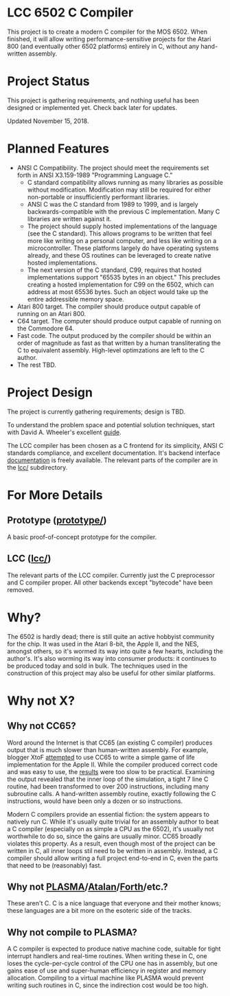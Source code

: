 # LCC 6502 C Compiler
This project is to create a modern C compiler for the MOS 6502. When finished,
it will allow writing performance-sensitive projects for the Atari 800 (and
eventually other 6502 platforms) entirely in C, without any hand-written
assembly.

# Project Status
This project is gathering requirements, and nothing useful has been designed or
implemented yet. Check back later for updates.

Updated November 15, 2018.

# Planned Features
* ANSI C Compatibility. The project should meet the requirements set forth in
  ANSI X3.159-1989 "Programming Language C."
  * C standard compatibility allows running as many libraries as possible
    without modification. Modification may still be required for either
non-portable or insufficiently performant libraries.
  * ANSI C was the C standard from 1989 to 1999, and is largely
    backwards-compatible with the previous C implementation. Many C libraries
are written against it.
  * The project should supply hosted implementations of the language (see the C
    standard). This allows programs to be written that feel more like writing
on a personal computer, and less like writing on a microcontroller. These
platforms largely do have operating systems already, and these OS routines can
be leveraged to create native hosted implementations.
  * The next version of the C standard, C99, requires that hosted
    implementations support "65535 bytes in an object." This precludes creating
a hosted implementation for C99 on the 6502, which can address at most 65536
bytes. Such an object would take up the entire addressible memory space.
* Atari 800 target. The compiler should produce output capable of running on an
  Atari 800.
* C64 target. The computer should produce output capable of running on the
  Commodore 64.
* Fast code. The output produced by the compiler should be within an order of
  magnitude as fast as that written by a human transliterating the C to
equivalent assembly. High-level optimzations are left to the C author.
* The rest TBD.

# Project Design
The project is currently gathering requirements; design is TBD.

To understand the problem space and potential solution techniques, start with
David A. Wheeler's excellent [guide](https://dwheeler.com/6502/).

The LCC compiler has been chosen as a C frontend for its simplicity, ANSI C
standards compliance, and excellent documentation. It's backend interface
[documentation](http://storage.webhop.net/documents/interface4.pdf) is freely
available.  The relevant parts of the compiler are in the [lcc/](lcc/)
subdirectory.

# For More Details
## Prototype ([prototype/](prototype/))
A basic proof-of-concept prototype for the compiler. 

## LCC ([lcc/](lcc/))
The relevant parts of the LCC compiler. Currently just the C preprocessor and C
compiler proper. All other backends except "bytecode" have been removed.

# Why?
The 6502 is hardly dead; there is still quite an active hobbyist community for
the chip. It was used in the Atari 8-bit, the Apple II, and the NES, amongst
others, so it's wormed its way into quite a few hearts, including the author's.
It's also worming its way into consumer products: it continues to be produced
today and sold in bulk.  The techniques used in the construction of this
project may also be useful for other similar platforms.

# Why not X?
## Why not CC65?
Word around the Internet is that CC65 (an existing C compiler) produces output
that is much slower than human-written assembly.  For example, blogger XtoF
[attempted](https://www.xtof.info/blog/?p=714) to use CC65 to write a simple
game of life implementation for the Apple II. While the compiler produced
correct code and was easy to use, the [results](https://youtu.be/1twMsK6wXgg)
were too slow to be practical.  Examining the output revealed that the inner
loop of the simulation, a tight 7 line C routine, had been transformed to over
200 instructions, including many subroutine calls. A hand-written assembly
routine, exactly following the C instructions, would have been only a dozen or
so instructions.

Modern C compilers provide an essential fiction: the system appears to natively
run C. While it's usually quite trivial for an assembly author to beat a C
compiler (especially on as simple a CPU as the 6502), it's usually not
worthwhile to do so, since the gains are usually minor.  CC65 broadly violates
this property. As a result, even though most of the project can be written in
C, all inner loops stil need to be written in assembly.  Instead, a C compiler
should allow writing a full project end-to-end in C, even the parts that need
to be (reasonably) fast.

## Why not [PLASMA](https://github.com/dschmenk/PLASMA)/[Atalan](http://atalan.kutululu.org/)/[Forth](https://en.wikipedia.org/wiki/Forth_(programming_language))/etc.?
These aren't C. C is a nice language that everyone and their mother knows;
these languages are a bit more on the esoteric side of the tracks.

## Why not compile to PLASMA?
A C compiler is expected to produce native machine code, suitable for tight
interrupt handlers and real-time routines.  When writing these in C, one loses
the cycle-per-cycle control of the CPU one has in assembly, but one gains ease
of use and super-human efficiency in register and memory allocation. Compiling
to a virtual machine like PLASMA would prevent writing such routines in C,
since the indirection cost would be too high.

